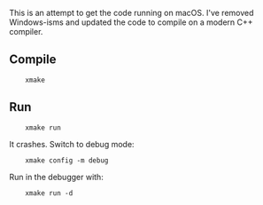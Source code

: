 This is an attempt to get the code running on macOS. I've removed Windows-isms and updated the code to compile on a modern C++ compiler.

## Compile

        xmake

## Run

        xmake run

It crashes. Switch to debug mode:

        xmake config -m debug

Run in the debugger with:

        xmake run -d
